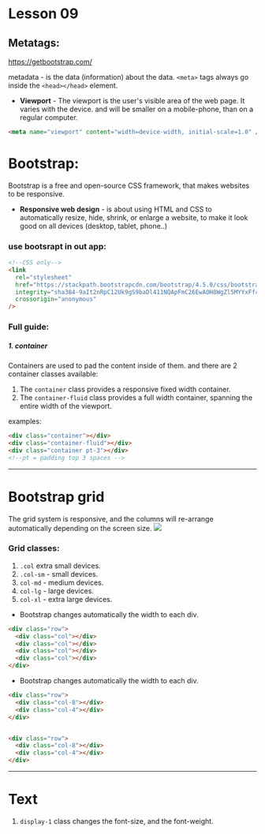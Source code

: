 # Lesson 09

## Metatags:

https://getbootstrap.com/

metadata - is the data (information) about the data.
`<meta>` tags always go inside the `<head></head>` element.

- **Viewport** - The viewport is the user's visible area of the web page. It varies with the device. and will be smaller on a mobile-phone, than on a regular computer.

```html
<meta name="viewport" content="width=device-width, initial-scale=1.0" />
```

# Bootstrap:

Bootstrap is a free and open-source CSS framework, that makes websites to be responsive.

- **Responsive web design** - is about using HTML and CSS to automatically resize, hide, shrink, or enlarge a website, to make it look good on all devices (desktop, tablet, phone..)

### use bootsrapt in out app:

```html
<!--CSS only-->
<link
  rel="stylesheet"
  href="https://stackpath.bootstrapcdn.com/bootstrap/4.5.0/css/bootstrap.min.css"
  integrity="sha384-9aIt2nRpC12Uk9gS9baDl411NQApFmC26EwAOH8WgZl5MYYxFfc+NcPb1dKGj7Sk"
  crossorigin="anonymous"
/>
```

### Full guide:

##### 1. container

Containers are used to pad the content inside of them. and there are 2 container classes available:

1. The `container` class provides a responsive fixed width container.
2. The `container-fluid` class provides a full width container, spanning the entire width of the viewport.

examples:

```html
<div class="container"></div>
<div class="container-fluid"></div>
<div class="container pt-3"></div>
<!--pt = padding top 3 spaces -->
```

---

# Bootstrap grid

The grid system is responsive, and the columns will re-arrange automatically depending on the screen size.
<img src="https://www.c-sharpcorner.com/article/bootstrap-grid-system/Images/1.png"/>

### Grid classes:

1. `.col` extra small devices.
2. `.col-sm` - small devices.
3. `col-md` - medium devices.
4. `col-lg` - large devices.
5. `col-xl` - extra large devices.

- Bootstrap changes automatically the width to each div.

```html
<div class="row">
  <div class="col"></div>
  <div class="col"></div>
  <div class="col"></div>
  <div class="col"></div>
</div>
```

- Bootstrap changes automatically the width to each div.

```html
<div class="row">
  <div class="col-8"></div>
  <div class="col-4"></div>
</div>


<div class="row">
  <div class="col-8"></div>
  <div class="col-4"></div>
</div>
```
---

# Text
1. `display-1` class changes the font-size, and the font-weight. 
